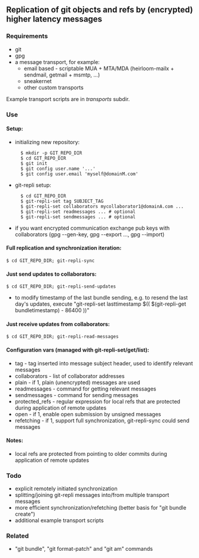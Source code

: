 ## Replication of git objects and refs by (encrypted) higher latency messages

### Requirements

- git
- gpg
- a message transport, for example:
  - email based - scriptable MUA + MTA/MDA (heirloom-mailx + sendmail, getmail + msmtp, ...)
  - sneakernet
  - other custom transports

Example transport scripts are in _transports_ subdir.

### Use

#### Setup:

- initializing new repository:

        $ mkdir -p GIT_REPO_DIR
        $ cd GIT_REPO_DIR
        $ git init
        $ git config user.name '...'
        $ git config user.email 'myself@domainM.com'

- git-repli setup:

        $ cd GIT_REPO_DIR
        $ git-repli-set tag SUBJECT_TAG
        $ git-repli-set collaborators mycollaborator1@domainA.com ...
        $ git-repli-set readmessages ... # optional
        $ git-repli-set sendmessages ... # optional

- if you want encrypted communication exchange pub keys with
  collaborators (gpg --gen-key, gpg --export ..., gpg --import)

#### Full replication and synchronization iteration:

    $ cd GIT_REPO_DIR; git-repli-sync

#### Just send updates to collaborators:

    $ cd GIT_REPO_DIR; git-repli-send-updates

- to modify timestamp of the last bundle sending, e.g. to resend the last day's updates,
  execute "git-repli-set lasttimestamp $(( $(git-repli-get bundletimestamp) - 86400 ))"

#### Just receive updates from collaborators:

    $ cd GIT_REPO_DIR; git-repli-read-messages

#### Configuration vars (managed with git-repli-set/get/list):

- tag - tag inserted into message subject header, used to identify relevant messages
- collaborators - list of collaborator addresses
- plain - if 1, plain (unencrypted) messages are used
- readmessages - command for getting relevant messages 
- sendmessages - command for sending messages
- protected_refs - regular expression for local refs that are protected during application of remote updates
- open - if 1, enable open submission by unsigned messages
- refetching - if 1, support full synchronization, git-repli-sync could send messages

#### Notes:

- local refs are protected from pointing to older commits during application of remote updates

### Todo

- explicit remotely initiated synchronization
- splitting/joining git-repli messages into/from multiple transport messages
- more efficient synchronization/refetching (better basis for "git bundle create")
- additional example transport scripts

### Related

- "git bundle", "git format-patch" and "git am" commands

